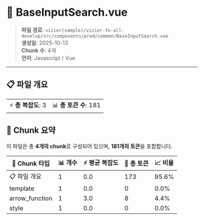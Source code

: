 # 📄 BaseInputSearch.vue

> **파일 경로**: `vizier(sample)/vizier-fe-all-develop/src/components/prod/common/BaseInputSearch.vue`  
> **생성일**: 2025-10-13  
> **Chunk 수**: 4개  
> **언어**: Javascript / Vue
---





## 📋 파일 개요

| | |
|--|--|
| ⚡ **총 복잡도**: 3 | 📊 **총 토큰 수**: 181 |






## 🧩 Chunk 요약

이 파일은 총 **4개의 chunk**로 구성되어 있으며, **181개의 토큰**을 포함합니다.

| 🧩 Chunk 타입 | 📊 개수 | ⚡ 평균 복잡도 | 📝 총 토큰 | 📈 비율 |
|---------------|--------|-------------|----------|--------|
| 📋 파일 개요 | 1 | 0.0 | 173 | 95.6% |
| template | 1 | 0.0 | 0 | 0.0% |
| arrow_function | 1 | 3.0 | 8 | 4.4% |
| style | 1 | 0.0 | 0 | 0.0% |

